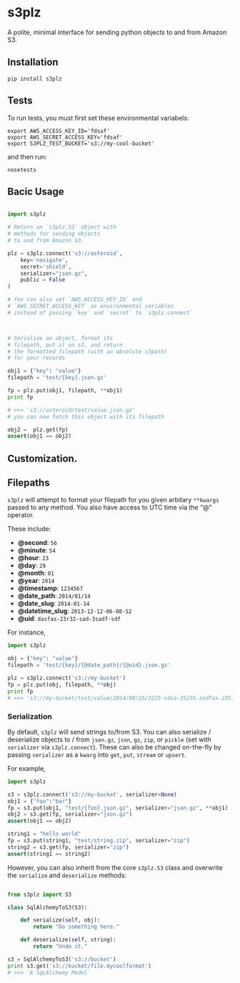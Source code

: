 # s3plz 

A polite, minimal interface for sending python objects 
to and from Amazon S3.

## Installation

```
pip install s3plz
```

## Tests

To run tests, you must first set these 
environmental variabels:

```
export AWS_ACCESS_KEY_ID='fdsaf'
export AWS_SECRET_ACCESS_KEY='fdsaf'
export S3PLZ_TEST_BUCKET='s3://my-cool-bucket'

```
and then run:
```
nosetests
```

## Bacic Usage

```python

import s3plz

# Return an `s3plz.S3` object with 
# methods for sending objects
# to and from Amazon S3.

plz = s3plz.connect('s3://asteroid', 
	key='navigate',
	secret='shield',
	serializer="json.gz",
	public = False
)

# You can also set `AWS_ACCESS_KEY_ID` and 
# `AWS_SECRET_ACCESS_KEY` as environmental variables
# instead of passing `key` and `secret` to `s3plz.connect`



# Serialize an object, format its
# filepath, put it on s3, and return
# the formatted filepath (with an absolute s3path) 
# for your records

obj1 = {"key": "value"}
filepath = 'test/{key}.json.gz'

fp = plz.put(obj1, filepath, **obj1)
print fp

# >>> 's3://asteroid/test/value.json.gz'
# you can now fetch this object with its filepath

obj2 =  plz.get(fp)
assert(obj1 == obj2)

```

## Customization.

## Filepaths

`s3plz` will attempt to format your filepath
for you given arbitary `**kwargs` passed to 
any method. You also have access to UTC 
time via the "@" operator.

These include:

- **@second**: `56`
- **@minute**: `54`
- **@hour**: `23`
- **@day**: `29`
- **@month**: `01`
- **@year**: `2014`
- **@timestamp**: `1234567`
- **@date_path**: `2014/01/14`
- **@date_slug**: `2014-01-14`
- **@datetime_slug**: `2013-12-12-06-08-52`
- **@uid**: `dasfas-23r32-sad-3sadf-sdf`

For instance,

``` python 
import s3plz

obj = {"key": "value"}
filepath = 'test/{key}/{@date_path}/{@uid}.json.gz'

plz = s3plz.connect('s3://my-bucket')
fp = plz.put(obj, filepath, **obj)
print fp 
# >>> 's3://my-bucket/test/value/2014/08/25/3225-sdsa-35235-asdfas-235.json.gz'

```

### Serialization

By default, `s3plz` will send strings to/from S3. You can also serialize / deserialize objects to / from `json.gz`, `json`, `gz`, `zip`, or `pickle` (set with `serializer` via `s3plz.connect`). These can also be changed on-the-fly by passing `serializer` as a `kwarg` into `get`, `put`, `stream` or `upsert`.

For example,

```python
import s3plz 

s3 = s3plz.connect('s3://my-bucket', serializer=None)
obj1 = {"foo":"bar"}
fp = s3.put(obj1, "test/{foo}.json.gz", serializer="json.gz", **obj1)
obj2 = s3.get(fp, serializer="json.gz")
assert(obj1 == obj2)

string1 = "hello world"
fp = s3.put(string1, "test/string.zip", serializer="zip")
string2 = s3.get(fp, serializer="zip")
assert(string1 == string2)
```

However, you can also inherit from the core `s3plz.S3` class and overwrite the `serialize` and `deserialize` methods:

```python

from s3plz import S3

class SqlAlchemyToS3(S3):

	def serialize(self, obj):
		return "Do something here."

	def deserialize(self, string):
		return "Undo it."

s3 = SqlAlchemyToS3('s3://bucket')
print s3.get('s3://bucket/file.mycoolformat')
# >>> `A SqLAlchemy Model`
```
